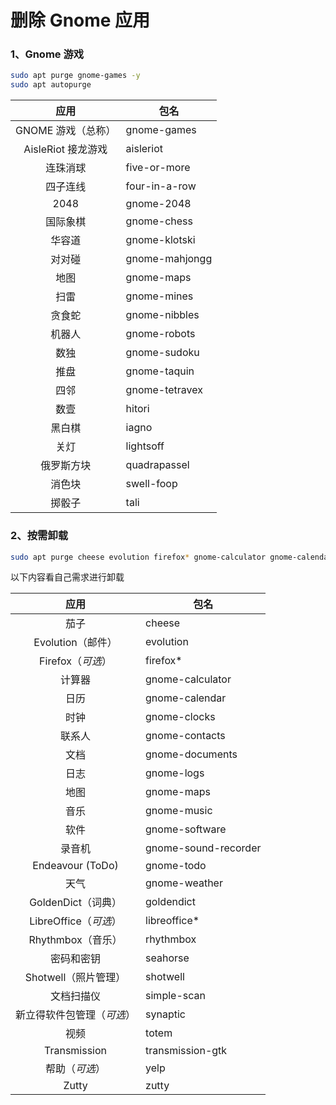 # 删除 Gnome 应用

### 1、Gnome 游戏

```bash
sudo apt purge gnome-games -y
sudo apt autopurge
```

|应用|包名|
|:-------:|-------|
|GNOME 游戏（总称）|gnome-games|
|AisleRiot 接龙游戏|aisleriot|
|连珠消球|five-or-more|
|四子连线|four-in-a-row|
|2048|gnome-2048|
|国际象棋|gnome-chess|
|华容道|gnome-klotski|
|对对碰|gnome-mahjongg|
|地图|gnome-maps|
|扫雷|gnome-mines|
|贪食蛇|gnome-nibbles|
|机器人|gnome-robots|
|数独|gnome-sudoku|
|推盘|gnome-taquin|
|四邻|gnome-tetravex|
|数壹|hitori|
|黑白棋|iagno|
|关灯|lightsoff|
|俄罗斯方块|quadrapassel|
|消色块|swell-foop|
|掷骰子|tali|

### 2、按需卸载

```bash
sudo apt purge cheese evolution firefox* gnome-calculator gnome-calendar gnome-clocks gnome-contacts gnome-logs gnome-maps gnome-music gnome-software gnome-sound-recorder gnome-todo gnome-weather goldendict libreoffice* rhythmbox seahorse shotwell simple-scan synaptic totem transmission-gtk yelp zutty -y
```

以下内容看自己需求进行卸载

|应用|包名|
|:-------:|-------|
|茄子|cheese|
|Evolution（邮件）|evolution|
|Firefox（*可选*）|firefox*|
|计算器|gnome-calculator|
|日历|gnome-calendar|
|时钟|gnome-clocks|
|联系人|gnome-contacts|
|文档|gnome-documents|
|日志|gnome-logs|
|地图|gnome-maps|
|音乐|gnome-music|
|软件|gnome-software|
|录音机|gnome-sound-recorder|
|Endeavour (ToDo)|gnome-todo|
|天气|gnome-weather|
|GoldenDict（词典）|goldendict|
|LibreOffice（*可选*）|libreoffice*|
|Rhythmbox（音乐）|rhythmbox|
|密码和密钥|seahorse|
|Shotwell（照片管理）|shotwell|
|文档扫描仪|simple-scan|
|新立得软件包管理（*可选*）|synaptic|
|视频|totem|
|Transmission|transmission-gtk|
|帮助（*可选*）|yelp|
|Zutty|zutty|
